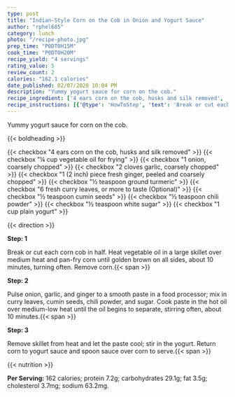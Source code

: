 ```yaml
---
type: post
title: "Indian-Style Corn on the Cob in Onion and Yogurt Sauce"
author: "rphel685"
category: lunch
photo: "/recipe-photo.jpg"
prep_time: "P0DT0H15M"
cook_time: "P0DT0H20M"
recipe_yield: "4 servings"
rating_value: 5
review_count: 2
calories: "162.1 calories"
date_published: 02/07/2020 10:04 PM
description: "Yummy yogurt sauce for corn on the cob."
recipe_ingredient: ['4 ears corn on the cob, husks and silk removed', '¼ cup vegetable oil for frying', '1 onion, coarsely chopped', '2 cloves garlic, coarsely chopped', '1 (2 inch) piece fresh ginger, peeled and coarsely chopped', '½ teaspoon ground turmeric', '6 fresh curry leaves, or more to taste', '½ teaspoon cumin seeds', '½ teaspoon chili powder', '½ teaspoon white sugar', '1 cup plain yogurt']
recipe_instructions: [{'@type': 'HowToStep', 'text': 'Break or cut each corn cob in half. Heat vegetable oil in a large skillet over medium heat and pan-fry corn until golden brown on all sides, about 10 minutes, turning often. Remove corn.\n'}, {'@type': 'HowToStep', 'text': 'Pulse onion, garlic, and ginger to a smooth paste in a food processor; mix in curry leaves, cumin seeds, chili powder, and sugar. Cook paste in the hot oil over medium-low heat until the oil begins to separate, stirring often, about 10 minutes.\n'}, {'@type': 'HowToStep', 'text': 'Remove skillet from heat and let the paste cool; stir in the yogurt. Return corn to yogurt sauce and spoon sauce over corn to serve.\n'}]
---
```


Yummy yogurt sauce for corn on the cob. 

{{< boldheading >}}

{{< checkbox "4 ears corn on the cob, husks and silk removed" >}}
{{< checkbox "¼ cup vegetable oil for frying" >}}
{{< checkbox "1  onion, coarsely chopped" >}}
{{< checkbox "2 cloves garlic, coarsely chopped" >}}
{{< checkbox "1 (2 inch) piece fresh ginger, peeled and coarsely chopped" >}}
{{< checkbox "½ teaspoon ground turmeric" >}}
{{< checkbox "6  fresh curry leaves, or more to taste  (Optional)" >}}
{{< checkbox "½ teaspoon cumin seeds" >}}
{{< checkbox "½ teaspoon chili powder" >}}
{{< checkbox "½ teaspoon white sugar" >}}
{{< checkbox "1 cup plain yogurt" >}}


{{< direction >}}

**Step: 1**

Break or cut each corn cob in half. Heat vegetable oil in a large skillet over medium heat and pan-fry corn until golden brown on all sides, about 10 minutes, turning often. Remove corn.{{< span >}}

**Step: 2**

Pulse onion, garlic, and ginger to a smooth paste in a food processor; mix in curry leaves, cumin seeds, chili powder, and sugar. Cook paste in the hot oil over medium-low heat until the oil begins to separate, stirring often, about 10 minutes.{{< span >}}

**Step: 3**

Remove skillet from heat and let the paste cool; stir in the yogurt. Return corn to yogurt sauce and spoon sauce over corn to serve.{{< span >}}

{{< nutrition >}}

**Per Serving:** 162 calories; protein 7.2g; carbohydrates 29.1g; fat 3.5g; cholesterol 3.7mg; sodium 63.2mg.